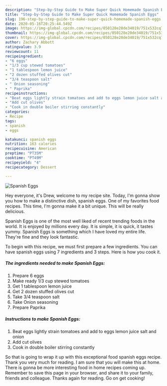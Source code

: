 ```yaml
---
description: "Step-by-Step Guide to Make Super Quick Homemade Spanish Eggs"
title: "Step-by-Step Guide to Make Super Quick Homemade Spanish Eggs"
slug: 196-step-by-step-guide-to-make-super-quick-homemade-spanish-eggs
date: 2020-05-16T20:25:44.549Z
image: https://img-global.cpcdn.com/recipes/050128e20de34019/751x532cq70/spanish-eggs-recipe-main-photo.jpg
thumbnail: https://img-global.cpcdn.com/recipes/050128e20de34019/751x532cq70/spanish-eggs-recipe-main-photo.jpg
cover: https://img-global.cpcdn.com/recipes/050128e20de34019/751x532cq70/spanish-eggs-recipe-main-photo.jpg
author: Zachary Abbott
ratingvalue: 3.9
reviewcount: 11
recipeingredient:
- "6 eggs"
- "1/3 cup stewed tomatoes"
- "1 tablespoon lemon juice"
- "2 dozen stuffed olives cut"
- "3/4 teaspoon salt"
- " Onion seasoning"
- " Paprika"
recipeinstructions:
- "Beat eggs lightly strain tomatoes and add to eggs lemon juice salt and onion"
- "Add cut olives"
- "Cook in double boiler stirring constantly"
categories:
- Recipe
tags:
- spanish
- eggs

katakunci: spanish eggs 
nutrition: 163 calories
recipecuisine: American
preptime: "PT35M"
cooktime: "PT49M"
recipeyield: "4"
recipecategory: Dessert

---
```



![Spanish Eggs](https://img-global.cpcdn.com/recipes/050128e20de34019/751x532cq70/spanish-eggs-recipe-main-photo.jpg)

Hey everyone, it's Drew, welcome to my recipe site. Today, I'm gonna show you how to make a distinctive dish, spanish eggs. One of my favorites food recipes. This time, I'm gonna make it a bit unique. This will be really delicious.



Spanish Eggs is one of the most well liked of recent trending foods in the world. It is enjoyed by millions every day. It is simple, it is quick, it tastes yummy. Spanish Eggs is something which I have loved my entire life. They're fine and they look fantastic.


To begin with this recipe, we must first prepare a few ingredients. You can have spanish eggs using 7 ingredients and 3 steps. Here is how you cook it.

<!--inarticleads1-->

##### The ingredients needed to make Spanish Eggs:

1. Prepare 6 eggs
1. Make ready 1/3 cup stewed tomatoes
1. Get 1 tablespoon lemon juice
1. Get 2 dozen stuffed olives cut
1. Take 3/4 teaspoon salt
1. Take  Onion seasoning
1. Prepare  Paprika




<!--inarticleads2-->

##### Instructions to make Spanish Eggs:

1. Beat eggs lightly strain tomatoes and add to eggs lemon juice salt and onion
1. Add cut olives
1. Cook in double boiler stirring constantly




So that is going to wrap it up with this exceptional food spanish eggs recipe. Thank you very much for reading. I am sure that you will make this at home. There is gonna be more interesting food in home recipes coming up. Remember to save this page in your browser, and share it to your family, friends and colleague. Thanks again for reading. Go on get cooking!
